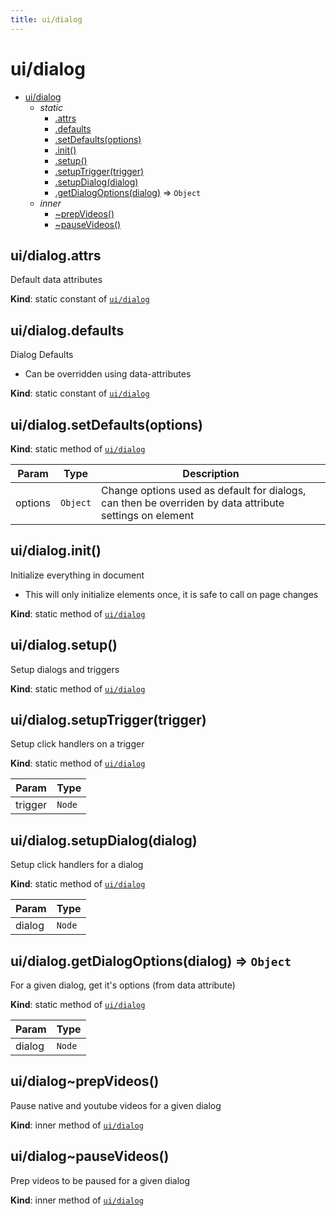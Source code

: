 ```yaml
---
title: ui/dialog
---
```


<a name="module_ui/dialog"></a>

# ui/dialog

* [ui/dialog](#module_ui/dialog)
    * _static_
        * [.attrs](#module_ui/dialog.attrs)
        * [.defaults](#module_ui/dialog.defaults)
        * [.setDefaults(options)](#module_ui/dialog.setDefaults)
        * [.init()](#module_ui/dialog.init)
        * [.setup()](#module_ui/dialog.setup)
        * [.setupTrigger(trigger)](#module_ui/dialog.setupTrigger)
        * [.setupDialog(dialog)](#module_ui/dialog.setupDialog)
        * [.getDialogOptions(dialog)](#module_ui/dialog.getDialogOptions) ⇒ <code>Object</code>
    * _inner_
        * [~prepVideos()](#module_ui/dialog..prepVideos)
        * [~pauseVideos()](#module_ui/dialog..pauseVideos)

<a name="module_ui/dialog.attrs"></a>

## ui/dialog.attrs
Default data attributes

**Kind**: static constant of [<code>ui/dialog</code>](#module_ui/dialog)  
<a name="module_ui/dialog.defaults"></a>

## ui/dialog.defaults
Dialog Defaults 
- Can be overridden using data-attributes

**Kind**: static constant of [<code>ui/dialog</code>](#module_ui/dialog)  
<a name="module_ui/dialog.setDefaults"></a>

## ui/dialog.setDefaults(options)
**Kind**: static method of [<code>ui/dialog</code>](#module_ui/dialog)  

| Param | Type | Description |
| --- | --- | --- |
| options | <code>Object</code> | Change options used as default for dialogs, can then be overriden by data attribute settings on element |

<a name="module_ui/dialog.init"></a>

## ui/dialog.init()
Initialize everything in document
- This will only initialize elements once, it is safe to call on page changes

**Kind**: static method of [<code>ui/dialog</code>](#module_ui/dialog)  
<a name="module_ui/dialog.setup"></a>

## ui/dialog.setup()
Setup dialogs and triggers

**Kind**: static method of [<code>ui/dialog</code>](#module_ui/dialog)  
<a name="module_ui/dialog.setupTrigger"></a>

## ui/dialog.setupTrigger(trigger)
Setup click handlers on a trigger

**Kind**: static method of [<code>ui/dialog</code>](#module_ui/dialog)  

| Param | Type |
| --- | --- |
| trigger | <code>Node</code> | 

<a name="module_ui/dialog.setupDialog"></a>

## ui/dialog.setupDialog(dialog)
Setup click handlers for a dialog

**Kind**: static method of [<code>ui/dialog</code>](#module_ui/dialog)  

| Param | Type |
| --- | --- |
| dialog | <code>Node</code> | 

<a name="module_ui/dialog.getDialogOptions"></a>

## ui/dialog.getDialogOptions(dialog) ⇒ <code>Object</code>
For a given dialog, get it's options (from data attribute)

**Kind**: static method of [<code>ui/dialog</code>](#module_ui/dialog)  

| Param | Type |
| --- | --- |
| dialog | <code>Node</code> | 

<a name="module_ui/dialog..prepVideos"></a>

## ui/dialog~prepVideos()
Pause native and youtube videos for a given dialog

**Kind**: inner method of [<code>ui/dialog</code>](#module_ui/dialog)  
<a name="module_ui/dialog..pauseVideos"></a>

## ui/dialog~pauseVideos()
Prep videos to be paused for a given dialog

**Kind**: inner method of [<code>ui/dialog</code>](#module_ui/dialog)  

  